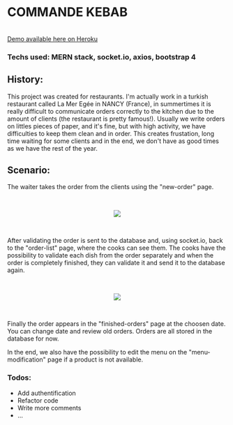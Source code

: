 <h1>COMMANDE KEBAB</h1>

<br>
<a href="http://commande-kebab.herokuapp.com/">Demo available here on Heroku</a>

<h3>Techs used: MERN stack, socket.io, axios, bootstrap 4</h3>

<h2>History:</h2>
<p>This project was created for restaurants. I'm actually work in a turkish restaurant called La Mer Egée in NANCY (France), in summertimes it is really difficult to communicate orders correctly to the kitchen due to the amount of clients (the restaurant is pretty famous!). Usually we write orders on littles pieces of paper, and it's fine, but with high activity, we have difficulties to keep them clean and in order. This creates frustation, long time waiting for some clients and in the end, we don't have as good times as we have the rest of the year.</p>

<h2>Scenario:</h2>
<p>The waiter takes the order from the clients using the "new-order" page.</p>
<br>
<p align="center">
  <img src="public/gif/new_order.gif"/>
</p>
<br>
<p> After validating the order is sent to the database and, using socket.io, back to the "order-list" page, where the cooks can see them. The cooks have the possibility to validate each dish from the order separately and when the order is completely finished, they can validate it and send it to the database again.</p>
<br>
<p align="center">
  <img src="public/gif/commande_en_cours.gif"/>
</p>
<br>
<p>Finally the order appears in the "finished-orders" page at the choosen date. You can change date and review old orders. Orders are all stored in the database for now.</p>

<p>In the end, we also have the possibility to edit the menu on the "menu-modification" page if a product is not available.</p>

<h3>Todos:</h3>
<ul>
  <li>Add authentification</li>
  <li>Refactor code</li>
  <li>Write more comments</li>
  <li>...</li>
 </ul>
